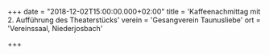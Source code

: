 +++
date = "2018-12-02T15:00:00.000+02:00"
title = 'Kaffeenachmittag mit 2. Aufführung des Theaterstücks'
verein = 'Gesangverein Taunusliebe'
ort = 'Vereinssaal, Niederjosbach'

+++

      